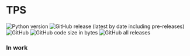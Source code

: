 # TPS

![Python version](https://img.shields.io/static/v1?label=Python%20version&message=%3C3.4&color=success) ![GitHub release (latest by date including pre-releases)](https://img.shields.io/github/v/release/Y0plait/TPS?include_prereleases)   ![GitHub](https://img.shields.io/github/license/Y0plait/TPS) ![GitHub code size in bytes](https://img.shields.io/github/languages/code-size/Y0plait/TPS) ![GitHub all releases](https://img.shields.io/github/downloads/Y0plait/TPS/total) 

### In work 
